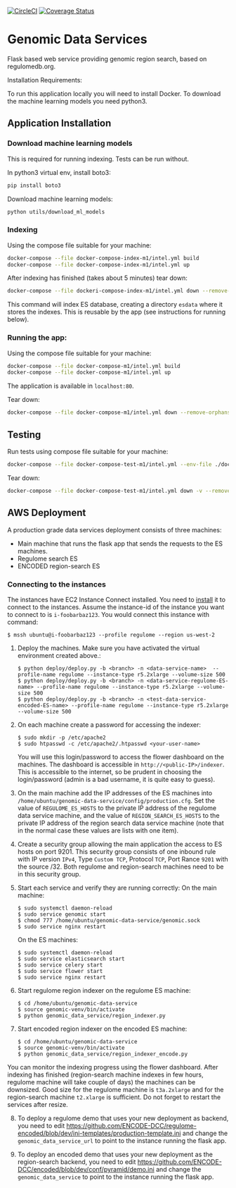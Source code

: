 [![CircleCI](https://circleci.com/gh/ENCODE-DCC/genomic-data-service/tree/dev.svg?style=svg)](https://circleci.com/gh/ENCODE-DCC/genomic-data-service/tree/dev)
[![Coverage Status](https://coveralls.io/repos/github/ENCODE-DCC/genomic-data-service/badge.svg?branch=dev&kill_cache=1)](https://coveralls.io/github/ENCODE-DCC/genomic-data-service?branch=dev)
# Genomic Data Services

Flask based web service providing genomic region search, based on regulomedb.org.

Installation Requirements:

To run this application locally you will need to install Docker. To download the machine learning models you need python3.

## Application Installation

### Download machine learning models
This is required for running indexing. Tests can be run without.

In python3 virtual env, install boto3:
```bash
pip install boto3
```

Download machine learning models:
```bash
python utils/download_ml_models
```

### Indexing

Using the compose file suitable for your machine:

```bash
docker-compose --file docker-compose-index-m1/intel.yml build
docker-compose --file docker-compose-index-m1/intel.yml up
```

After indexing has finished (takes about 5 minutes) tear down:

```bash
docker-compose --file dockeri-compose-index-m1/intel.yml down --remove-orphans
```

This command will index ES database, creating a directory `esdata` where it stores the indexes. This is reusable by the app (see instructions for running below).

### Running the app:

Using the compose file suitable for your machine:

```bash
docker-compose --file docker-compose-m1/intel.yml build
docker-compose --file docker-compose-m1/intel.yml up
```

The application is available in `localhost:80`.

Tear down:

```bash
docker-compose --file docker-compose-m1/intel.yml down --remove-orphans
```

## Testing

Run tests using compose file suitable for your machine:

```bash
docker-compose --file docker-compose-test-m1/intel.yml --env-file ./docker_compose/test.env up --build
```

Tear down:

```bash
docker-compose --file docker-compose-test-m1/intel.yml down -v --remove-orphans
```

## AWS Deployment

A production grade data services deployment consists of three machines:
* Main machine that runs the flask app that sends the requests to the ES machines.
* Regulome search ES
* ENCODED region-search ES

### Connecting to the instances

The instances have EC2 Instance Connect installed. You need to [install](https://docs.aws.amazon.com/AWSEC2/latest/UserGuide/ec2-instance-connect-set-up.html) it to connect to the instances. Assume the instance-id of the instance you want to connect to is `i-foobarbaz123`. You would connect this instance with command:
```
$ mssh ubuntu@i-foobarbaz123 --profile regulome --region us-west-2
```

1. Deploy the machines. Make sure you have activated the virtual environment created above.:
    ```
    $ python deploy/deploy.py -b <branch> -n <data-service-name>  --profile-name regulome --instance-type r5.2xlarge --volume-size 500
    $ python deploy/deploy.py -b <branch> -n <data-service-regulome-ES-name> --profile-name regulome --instance-type r5.2xlarge --volume-size 500
    $ python deploy/deploy.py -b <branch> -n <test-data-service-encoded-ES-name> --profile-name regulome --instance-type r5.2xlarge --volume-size 500
    ```

2. On each machine create a password for accessing the indexer:
    ```
    $ sudo mkdir -p /etc/apache2
    $ sudo htpasswd -c /etc/apache2/.htpasswd <your-user-name>
    ```

   You will use this login/password to access the flower dashboard on the machines. The dashboard is accessible in `http://<public-IP>/indexer`. This is accessible to the internet, so be prudent in choosing the login/password (admin is a bad username, it is quite easy to guess).

3. On the main machine add the IP addresses of the ES machines into `/home/ubuntu/genomic-data-service/config/production.cfg`. Set the value of `REGULOME_ES_HOSTS` to the private IP address of the regulome data service machine, and the value of `REGION_SEARCH_ES_HOSTS` to the private IP address of the region search data service machine (note that in the normal case these values are lists with one item).

4. Create a security group allowing the main application the access to ES hosts on port 9201. This security group consists of one inbound rule with IP version `IPv4`, Type `Custom TCP`, Protocol `TCP`, Port Rance `9201` with the source <private IP of the main machine>/32. Both regulome and region-search machines need to be in this security group.

5. Start each service and verify they are running correctly:
    On the main machine:
    ```
    $ sudo systemctl daemon-reload
    $ sudo service genomic start
    $ chmod 777 /home/ubuntu/genomic-data-service/genomic.sock
    $ sudo service nginx restart
    ```

    On the ES machines:
    ```
    $ sudo systemctl daemon-reload
    $ sudo service elasticsearch start
    $ sudo service celery start
    $ sudo service flower start
    $ sudo service nginx restart
    ```

6. Start regulome region indexer on the regulome ES machine:
    ```
    $ cd /home/ubuntu/genomic-data-service
    $ source genomic-venv/bin/activate
    $ python genomic_data_service/region_indexer.py
    ```

7. Start encoded region indexer on the encoded ES machine:
    ```
    $ cd /home/ubuntu/genomic-data-service
    $ source genomic-venv/bin/activate
    $ python genomic_data_service/region_indexer_encode.py
    ```

You can monitor the indexing progress using the flower dashboard. After indexing has finished (region-search machine indexes in few hours, regulome machine will take couple of days) the machines can be downsized. Good size for the regulome machine is `t3a.2xlarge` and for the region-search machine `t2.xlarge` is sufficient. Do not forget to restart the services after resize.

8. To deploy a regulome demo that uses your new deployment as backend, you need to edit https://github.com/ENCODE-DCC/regulome-encoded/blob/dev/ini-templates/production-template.ini and change the `genomic_data_service_url` to point to the instance running the flask app.

9. To deploy an encoded demo that uses your new deployment as the region-search backend, you need to edit https://github.com/ENCODE-DCC/encoded/blob/dev/conf/pyramid/demo.ini and change the `genomic_data_service` to point to the instance running the flask app.
